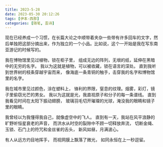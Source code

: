 ```yaml
---
title: 2023-5-28
date: 2023-05-30 20:12:26
tags: [伊本-西那]
categories: [随笔, 歪诗]
---
```


现在已经养成一个习惯，在长篇大论之中顺带着夹杂一些带有许多回车的文字，然后单独把这部分摘出来，作为独立的一个小品。比如说，这个一开始是我在写东南亚游记的时候写的。

<!--more-->

我在博物馆里见过植物，锁在柜子里，
组成无边的阵列，无垠的纸，延伸在黑暗中的无穷的名字。
我以为这就是植物，可以被收藏，锁在语言的深处。
直到我听到世界树的枝条穿越宇宙而来，
像海底一条青铜的触手，击穿我的名字和博物馆里的名字。

我在城市里见过颜色，涂在塑料上，
锋利的界限，窒息的纹理。烟雾，彩灯，镜子里偷窃光芒的男女。
我以为这就是光，我直视原子和分子的每一条谱线。
直到我看见时间在太阳下振动翅膀，
玻璃羽毛切开璀璨的光球，淹没我的眼睛和镜子里的眼睛。

我曾经以为我懂得我自己，就像虚空中的飞人。
直到有一天，我站在风平浪静的旷野听恒星衰老的声音，
而洪水从时空的裂隙中不顾一切释放奔流，
切断金绳、玉锁、石门上的符咒和金丝雀的舌头，
新风如昼，月满波心。

有人从远方灼目地挥手，
而视网膜上飘落了微光，
如同永恒在上一秒逗留。